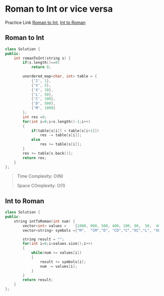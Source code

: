 # Roman to Int or vice versa

Practice Link [Roman to Int](https://leetcode.com/problems/roman-to-integer/description/), [Int to Roman](https://leetcode.com/problems/integer-to-roman/)

## Roman to Int
```cpp
class Solution {
public:
    int romanToInt(string s) {
        if(s.length()==0)
            return 0;
        
        unordered_map<char, int> table = {
            {'I', 1},
            {'V', 5},
            {'X', 10},
            {'L', 50},
            {'C', 100},
            {'D', 500},
            {'M', 1000}
        };
        int res =0;
        for(int i=0;i<s.length()-1;i++)
        {
            if(table[s[i]] < table[s[i+1]])
                res -= table[s[i]];
            else
                res += table[s[i]];
        }
        res += table[s.back()];
        return res;
    }
};
```

> Time Complexity: O(N)
>
> Space COmplexity: O(1)

## Int to Roman

```cpp
class Solution {
public:
    string intToRoman(int num) {
        vector<int> values =    {1000, 900, 500, 400, 100, 90,  50,  40,  10, 9,   5,  4,  1};
        vector<string> symbols ={"M",  "CM","D", "CD","C","XC","L", "XL","X","IX","V","IV","I"};

        string result = "";
        for(int i=0;i<values.size();i++)
        {
            while(num >= values[i])
            {
                result += symbols[i];
                num -= values[i];
            }
        }
        return result;
    }
};
```